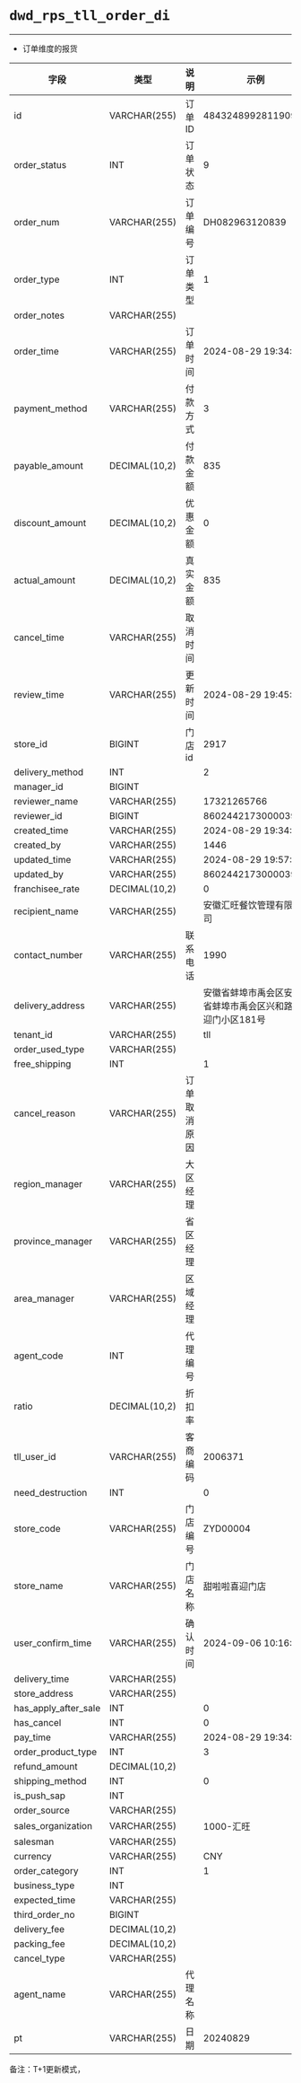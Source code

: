 # `dwd_rps_tll_order_di`

---

- 订单维度的报货


| 字段                 | 类型          | 说明         | 示例                                                      |
| -------------------- | ------------- | ------------ | --------------------------------------------------------- |
| id                   | VARCHAR(255)  | 订单ID       | 484324899281190912                                        |
| order_status         | INT           | 订单状态     | 9                                                         |
| order_num            | VARCHAR(255)  | 订单编号     | DH082963120839                                            |
| order_type           | INT           | 订单类型     | 1                                                         |
| order_notes          | VARCHAR(255)  |              |                                                           |
| order_time           | VARCHAR(255)  | 订单时间     | 2024-08-29 19:34:19                                       |
| payment_method       | VARCHAR(255)  | 付款方式     | 3                                                         |
| payable_amount       | DECIMAL(10,2) | 付款金额     | 835                                                       |
| discount_amount      | DECIMAL(10,2) | 优惠金额     | 0                                                         |
| actual_amount        | DECIMAL(10,2) | 真实金额     | 835                                                       |
| cancel_time          | VARCHAR(255)  | 取消时间     |                                                           |
| review_time          | VARCHAR(255)  | 更新时间     | 2024-08-29 19:45:44                                       |
| store_id             | BIGINT        | 门店id       | 2917                                                      |
| delivery_method      | INT           |              | 2                                                         |
| manager_id           | BIGINT        |              |                                                           |
| reviewer_name        | VARCHAR(255)  |              | 17321265766                                               |
| reviewer_id          | BIGINT        |              | 860244217300003908                                        |
| created_time         | VARCHAR(255)  |              | 2024-08-29 19:34:19                                       |
| created_by           | VARCHAR(255)  |              | 1446                                                      |
| updated_time         | VARCHAR(255)  |              | 2024-08-29 19:57:02                                       |
| updated_by           | VARCHAR(255)  |              | 860244217300003908                                        |
| franchisee_rate      | DECIMAL(10,2) |              | 0                                                         |
| recipient_name       | VARCHAR(255)  |              | 安徽汇旺餐饮管理有限公司                                  |
| contact_number       | VARCHAR(255)  | 联系电话     | 1990                                                      |
| delivery_address     | VARCHAR(255)  |              | 安徽省蚌埠市禹会区安徽省蚌埠市禹会区兴和路喜迎门小区181号 |
| tenant_id            | VARCHAR(255)  |              | tll                                                       |
| order_used_type      | VARCHAR(255)  |              |                                                           |
| free_shipping        | INT           |              | 1                                                         |
| cancel_reason        | VARCHAR(255)  | 订单取消原因 |                                                           |
| region_manager       | VARCHAR(255)  | 大区经理     |                                                           |
| province_manager     | VARCHAR(255)  | 省区经理     |                                                           |
| area_manager         | VARCHAR(255)  | 区域经理     |                                                           |
| agent_code           | INT           | 代理编号     |                                                           |
| ratio                | DECIMAL(10,2) | 折扣率       |                                                           |
| tll_user_id          | VARCHAR(255)  | 客商编码     | 2006371                                                   |
| need_destruction     | INT           |              | 0                                                         |
| store_code           | VARCHAR(255)  | 门店编号     | ZYD00004                                                  |
| store_name           | VARCHAR(255)  | 门店名称     | 甜啦啦喜迎门店                                            |
| user_confirm_time    | VARCHAR(255)  | 确认时间     | 2024-09-06 10:16:01                                       |
| delivery_time        | VARCHAR(255)  |              |                                                           |
| store_address        | VARCHAR(255)  |              |                                                           |
| has_apply_after_sale | INT           |              | 0                                                         |
| has_cancel           | INT           |              | 0                                                         |
| pay_time             | VARCHAR(255)  |              | 2024-08-29 19:34:23                                       |
| order_product_type   | INT           |              | 3                                                         |
| refund_amount        | DECIMAL(10,2) |              |                                                           |
| shipping_method      | INT           |              | 0                                                         |
| is_push_sap          | INT           |              |                                                           |
| order_source         | VARCHAR(255)  |              |                                                           |
| sales_organization   | VARCHAR(255)  |              | 1000-汇旺                                                 |
| salesman             | VARCHAR(255)  |              |                                                           |
| currency             | VARCHAR(255)  |              | CNY                                                       |
| order_category       | INT           |              | 1                                                         |
| business_type        | INT           |              |                                                           |
| expected_time        | VARCHAR(255)  |              |                                                           |
| third_order_no       | BIGINT        |              |                                                           |
| delivery_fee         | DECIMAL(10,2) |              |                                                           |
| packing_fee          | DECIMAL(10,2) |              |                                                           |
| cancel_type          | VARCHAR(255)  |              |                                                           |
| agent_name           | VARCHAR(255)  | 代理名称     |                                                           |
| pt                   | VARCHAR(255)  | 日期         | 20240829                                                  |

备注：T+1更新模式，